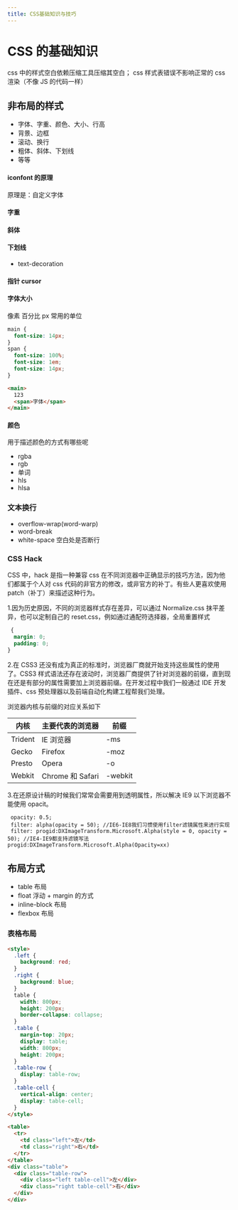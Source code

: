 ```yaml
---
title: CSS基础知识与技巧
---
```


# CSS 的基础知识

css 中的样式空白依赖压缩工具压缩其空白； css 样式表错误不影响正常的 css 渲染（不像 JS 的代码一样）

## 非布局的样式

- 字体、字重、颜色、大小、行高
- 背景、边框
- 滚动、换行
- 粗体、斜体、下划线
- 等等

#### iconfont 的原理

原理是：自定义字体

#### 字重

#### 斜体

#### 下划线

- text-decoration

#### 指针 cursor

#### 字体大小

像素 百分比 px 常用的单位

```css
main {
  font-size: 14px;
}
span {
  font-size: 100%;
  font-size: 1em;
  font-size: 14px;
}
```

```html
<main>
  123
  <span>字体</span>
</main>
```

#### 颜色

用于描述颜色的方式有哪些呢

- rgba
- rgb
- 单词
- hls
- hlsa

### 文本换行

- overflow-wrap(word-warp)
- word-break
- white-space 空白处是否断行

### CSS Hack

CSS 中，hack 是指一种兼容 css 在不同浏览器中正确显示的技巧方法，因为他们都属于个人对 css 代码的非官方的修改，或非官方的补丁。有些人更喜欢使用 patch（补丁）来描述这种行为。

1.因为历史原因，不同的浏览器样式存在差异，可以通过 Normalize.css 抹平差异，也可以定制自己的 reset.css，例如通过通配符选择器，全局重置样式

```css
 {
  margin: 0;
  padding: 0;
}
```

2.在 CSS3 还没有成为真正的标准时，浏览器厂商就开始支持这些属性的使用了。CSS3 样式语法还存在波动时，浏览器厂商提供了针对浏览器的前缀，直到现在还是有部分的属性需要加上浏览器前缀。在开发过程中我们一般通过 IDE 开发插件、css 预处理器以及前端自动化构建工程帮我们处理。

浏览器内核与前缀的对应关系如下

| 内核    | 主要代表的浏览器 | 前缀    |
| ------- | ---------------- | ------- |
| Trident | IE 浏览器        | -ms     |
| Gecko   | Firefox          | -moz    |
| Presto  | Opera            | -o      |
| Webkit  | Chrome 和 Safari | -webkit |

3.在还原设计稿的时候我们常常会需要用到透明属性，所以解决 IE9 以下浏览器不能使用 opacit。

```
 opacity: 0.5;
 filter: alpha(opacity = 50); //IE6-IE8我们习惯使用filter滤镜属性来进行实现
 filter: progid:DXImageTransform.Microsoft.Alpha(style = 0, opacity = 50); //IE4-IE9都支持滤镜写法progid:DXImageTransform.Microsoft.Alpha(Opacity=xx)
```

## 布局方式

- table 布局
- float 浮动 + margin 的方式
- inline-block 布局
- flexbox 布局

### 表格布局

```html
<style>
  .left {
    background: red;
  }
  .right {
    background: blue;
  }
  table {
    width: 800px;
    height: 200px;
    border-collapse: collapse;
  }
  .table {
    margin-top: 20px;
    display: table;
    width: 800px;
    height: 200px;
  }
  .table-row {
    display: table-row;
  }
  .table-cell {
    vertical-align: center;
    display: table-cell;
  }
</style>

<table>
  <tr>
    <td class="left">左</td>
    <td class="right">右</td>
  </tr>
</table>
<div class="table">
  <div class="table-row">
    <div class="left table-cell">左</div>
    <div class="right table-cell">右</div>
  </div>
</div>
```
